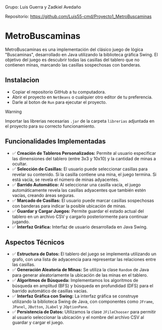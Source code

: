 Grupo: Luis Guerra y Zadkiel Avedaño

Repositorio: https://github.com/Luis55-cmd/Proyecto1_MetroBuscaminas

# MetroBuscaminas

MetroBuscaminas es una implementación del clásico juego de lógica "Buscaminas", desarrollado en Java utilizando la biblioteca gráfica Swing. El objetivo del juego es descubrir todas las casillas del tablero que no contienen minas, marcando las casillas sospechosas con banderas.

## Instalacion
- Copiar el repositorio GitHub a tu computadora.
- Abrir el proyecto en `NetBeans` o cualquier otro editor de tu preferencia.
- Darle al boton de `Run` para ejecutar el proyecto.
> [!WARNING]
> Importar las librerias necesarias `.jar` de la carpeta `librerias` adjuntada en el proyecto para su correcto funcionamiento.

## Funcionalidades Implementadas

- ✅ **Creación de Tableros Personalizados:** Permite al usuario especificar las dimensiones del tablero (entre 3x3 y 10x10) y la cantidad de minas a ocultar.
- ✅ **Selección de Casillas:** El usuario puede seleccionar casillas para revelar su contenido. Si la casilla contiene una mina, el juego termina. Si está vacía, se revela el número de minas adyacentes.
- ✅ **Barrido Automático:** Al seleccionar una casilla vacía, el juego automáticamente revela las casillas adyacentes que también estén vacías, creando áreas seguras.
- ✅ **Marcado de Casillas:** El usuario puede marcar casillas sospechosas con banderas para indicar la posible ubicación de minas.
- ✅ **Guardar y Cargar Juegos:** Permite guardar el estado actual del tablero en un archivo CSV y cargarlo posteriormente para continuar jugando.
- ✅ **Interfaz Gráfica:** Interfaz de usuario desarrollada en Java Swing.

## Aspectos Técnicos

- ✅ **Estructura de Datos:** El tablero del juego se implementa utilizando un grafo, con una lista de adyacencia para representar las relaciones entre las casillas.
- ✅ **Generación Aleatoria de Minas:** Se utiliza la clase `Random` de Java para generar aleatoriamente la ubicación de las minas en el tablero.
- ✅ **Algoritmos de Búsqueda:** Implementamos los algoritmos de búsqueda en amplitud (BFS) y búsqueda en profundidad (DFS) para el barrido automático de casillas vacías.
- ✅ **Interfaz Gráfica con Swing:** La interfaz gráfica se construye utilizando la biblioteca Swing de Java, con componentes como `JFrame`, `JPanel`, `JButton`, `JLabel` y `JOptionPane`.
- ✅ **Persistencia de Datos:** Utilizamos la clase `JFileChooser` para permitir al usuario seleccionar la ubicación y el nombre del archivo CSV al guardar y cargar el juego.
